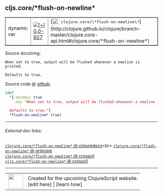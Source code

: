 ## cljs.core/\*flush-on-newline\*



 <table border="1">
<tr>
<td>dynamic var</td>
<td><a href="https://github.com/cljsinfo/cljs-api-docs/tree/0.0-927"><img valign="middle" alt="[+] 0.0-927" title="Added in 0.0-927" src="https://img.shields.io/badge/+-0.0--927-lightgrey.svg"></a> </td>
<td>
[<img height="24px" valign="middle" src="http://i.imgur.com/1GjPKvB.png"> <samp>clojure.core/\*flush-on-newline\*</samp>](http://clojure.github.io/clojure/branch-master/clojure.core-api.html#clojure.core/*flush-on-newline*)
</td>
</tr>
</table>







Source docstring:

```
When set to true, output will be flushed whenever a newline is printed.

Defaults to true.
```


Source code @ [github]():

```clj
(def
  ^{:dynamic true
    :doc "When set to true, output will be flushed whenever a newline is printed.

  Defaults to true."}
  *flush-on-newline* true)
```

<!--
Repo - tag - source tree - lines:

 <pre>

</pre>

-->

---



###### External doc links:

[`clojure.core/*flush-on-newline*` @ clojuredocs](http://clojuredocs.org/clojure.core/*flush-on-newline*)<br>
[`clojure.core/*flush-on-newline*` @ grimoire](http://conj.io/store/v1/org.clojure/clojure/1.7.0-beta3/clj/clojure.core/*flush-on-newline*/)<br>
[`clojure.core/*flush-on-newline*` @ crossclj](http://crossclj.info/fun/clojure.core/*flush-on-newline*.html)<br>
[`cljs.core/*flush-on-newline*` @ crossclj](http://crossclj.info/fun/cljs.core.cljs/*flush-on-newline*.html)<br>

---

 <table>
<tr><td>
<img valign="middle" align="right" width="48px" src="http://i.imgur.com/Hi20huC.png">
</td><td>
Created for the upcoming ClojureScript website.<br>
[edit here] | [learn how]
</td></tr></table>

[edit here]:https://github.com/cljsinfo/cljs-api-docs/blob/master/cljsdoc/cljs.core/STARflush-on-newlineSTAR.cljsdoc
[learn how]:https://github.com/cljsinfo/cljs-api-docs/wiki/cljsdoc-files

<!--

This information was too distracting to show to readers, but I'll leave it
commented here since it is helpful to:

- pretty-print the data used to generate this document
- and show how to retrieve that data



The API data for this symbol:

```clj
{:ns "cljs.core",
 :name "*flush-on-newline*",
 :name-encode "STARflush-on-newlineSTAR",
 :history [["+" "0.0-927"]],
 :type "dynamic var",
 :clj-equiv {:full-name "clojure.core/*flush-on-newline*",
             :url "http://clojure.github.io/clojure/branch-master/clojure.core-api.html#clojure.core/*flush-on-newline*"},
 :full-name-encode "cljs.core/STARflush-on-newlineSTAR",
 :source {:code "(def\n  ^{:dynamic true\n    :doc \"When set to true, output will be flushed whenever a newline is printed.\n\n  Defaults to true.\"}\n  *flush-on-newline* true)",
          :title "Source code",
          :repo "clojurescript",
          :tag "r1.9.14",
          :filename "src/main/cljs/cljs/core.cljs",
          :lines [67 72],
          :url "https://github.com/clojure/clojurescript/blob/r1.9.14/src/main/cljs/cljs/core.cljs#L67-L72"},
 :full-name "cljs.core/*flush-on-newline*",
 :docstring "When set to true, output will be flushed whenever a newline is printed.\n\nDefaults to true.",
 :cljsdoc-url "https://github.com/cljsinfo/cljs-api-docs/blob/master/cljsdoc/cljs.core/STARflush-on-newlineSTAR.cljsdoc"}

```

Retrieve the API data for this symbol:

```clj
;; from Clojure REPL
(require '[clojure.edn :as edn])
(-> (slurp "https://raw.githubusercontent.com/cljsinfo/cljs-api-docs/catalog/cljs-api.edn")
    (edn/read-string)
    (get-in [:symbols "cljs.core/*flush-on-newline*"]))
```

-->
